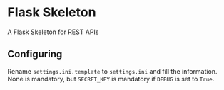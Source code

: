 # Flask Skeleton
A Flask Skeleton for REST APIs

## Configuring

Rename `settings.ini.template` to `settings.ini` and fill the information. None is mandatory, but `SECRET_KEY` is mandatory if `DEBUG` is set to `True`.
